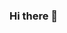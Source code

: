 ### Hi there 👋


<!-- **rdtech2002/rdtech2002** is a ✨ _special_ ✨ repository because its `README.md` (this file) appears on your GitHub profile. **>

Here are some ideas to get you started:

- 🔭 I’m currently working on ...
- 🌱 I’m currently learning ...
- 👯 I’m looking to collaborate on ...
- 🤔 I’m looking for help with ...
- 💬 Ask me about ...
- 📫 How to reach me: ...
- 😄 Pronouns: ...
- ⚡ Fun fact: ...

